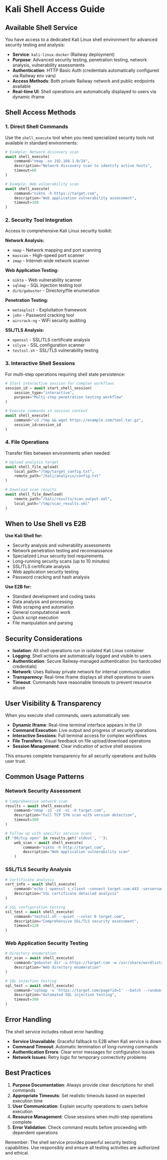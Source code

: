 # Kali Shell Access Guide

## Available Shell Service

You have access to a dedicated Kali Linux shell environment for advanced security testing and analysis:

- **Service**: `kali-linux-docker` (Railway deployment)
- **Purpose**: Advanced security testing, penetration testing, network analysis, vulnerability assessments
- **Authentication**: HTTP Basic Auth (credentials automatically configured via Railway env vars)
- **Access Methods**: Both private Railway network and public endpoints available
- **Real-time UI**: Shell operations are automatically displayed to users via dynamic iframe

## Shell Access Methods

### 1. Direct Shell Commands

Use the `shell_execute` tool when you need specialized security tools not available in standard environments:

```python
# Example: Network discovery scan
await shell_execute(
    command="nmap -sn 192.168.1.0/24",
    description="Network discovery scan to identify active hosts",
    timeout=60
)

# Example: Web vulnerability scan
await shell_execute(
    command="nikto -h https://target.com",
    description="Web application vulnerability assessment",
    timeout=180
)
```

### 2. Security Tool Integration

Access to comprehensive Kali Linux security toolkit:

**Network Analysis:**
- `nmap` - Network mapping and port scanning
- `masscan` - High-speed port scanner
- `zmap` - Internet-wide network scanner

**Web Application Testing:**
- `nikto` - Web vulnerability scanner
- `sqlmap` - SQL injection testing tool
- `dirb/gobuster` - Directory/file enumeration

**Penetration Testing:**
- `metasploit` - Exploitation framework
- `john` - Password cracking tool
- `aircrack-ng` - WiFi security auditing

**SSL/TLS Analysis:**
- `openssl` - SSL/TLS certificate analysis
- `sslyze` - SSL configuration scanner
- `testssl.sh` - SSL/TLS vulnerability testing

### 3. Interactive Shell Sessions

For multi-step operations requiring shell state persistence:

```python
# Start interactive session for complex workflows
session_id = await start_shell_session(
    session_type="interactive",
    purpose="Multi-step penetration testing workflow"
)

# Execute commands in session context
await shell_execute(
    command="cd /tmp && wget https://example.com/tool.tar.gz",
    session_id=session_id
)
```

### 4. File Operations

Transfer files between environments when needed:

```python
# Upload analysis target
await shell_file_upload(
    local_path="/tmp/target_config.txt",
    remote_path="/kali/analysis/config.txt"
)

# Download scan results
await shell_file_download(
    remote_path="/kali/results/scan_output.xml",
    local_path="/tmp/scan_results.xml"
)
```

## When to Use Shell vs E2B

**Use Kali Shell for:**
- Security analysis and vulnerability assessments
- Network penetration testing and reconnaissance
- Specialized Linux security tool requirements
- Long-running security scans (up to 10 minutes)
- SSL/TLS certificate analysis
- Web application security testing
- Password cracking and hash analysis

**Use E2B for:**
- Standard development and coding tasks
- Data analysis and processing
- Web scraping and automation
- General computational work
- Quick script execution
- File manipulation and parsing

## Security Considerations

- **Isolation**: All shell operations run in isolated Kali Linux container
- **Logging**: Shell actions are automatically logged and visible to users
- **Authentication**: Secure Railway-managed authentication (no hardcoded credentials)
- **Network**: Uses Railway private network for internal communication
- **Transparency**: Real-time iframe displays all shell operations to users
- **Timeout**: Commands have reasonable timeouts to prevent resource abuse

## User Visibility & Transparency

When you execute shell commands, users automatically see:

- **Dynamic Iframe**: Real-time terminal interface appears in the UI
- **Command Execution**: Live output and progress of security operations
- **Interactive Sessions**: Full terminal access for complex workflows
- **File Transfers**: Visual feedback on file upload/download operations
- **Session Management**: Clear indication of active shell sessions

This ensures complete transparency for all security operations and builds user trust.

## Common Usage Patterns

### Network Security Assessment

```python
# Comprehensive network scan
results = await shell_execute(
    command="nmap -sS -sV -sC -O target.com",
    description="Full TCP SYN scan with version detection",
    timeout=300
)

# Follow up with specific service scans
if "80/tcp open" in results.get('stdout', ''):
    web_scan = await shell_execute(
        command="nikto -h http://target.com",
        description="Web application vulnerability scan"
    )
```

### SSL/TLS Security Analysis

```python
# Certificate analysis
cert_info = await shell_execute(
    command="echo | openssl s_client -connect target.com:443 -servername target.com 2>/dev/null | openssl x509 -noout -text",
    description="SSL certificate detailed analysis"
)

# SSL configuration testing
ssl_test = await shell_execute(
    command="testssl.sh --quiet --color 0 target.com",
    description="Comprehensive SSL/TLS security assessment",
    timeout=120
)
```

### Web Application Security Testing

```python
# Directory enumeration
dir_scan = await shell_execute(
    command="gobuster dir -u https://target.com -w /usr/share/wordlists/dirb/common.txt",
    description="Web directory enumeration"
)

# SQL injection testing
sql_test = await shell_execute(
    command="sqlmap -u 'https://target.com/page?id=1' --batch --random-agent",
    description="Automated SQL injection testing",
    timeout=300
)
```

## Error Handling

The shell service includes robust error handling:

- **Service Unavailable**: Graceful fallback to E2B when Kali service is down
- **Command Timeout**: Automatic termination of long-running commands
- **Authentication Errors**: Clear error messages for configuration issues
- **Network Issues**: Retry logic for temporary connectivity problems

## Best Practices

1. **Purpose Documentation**: Always provide clear descriptions for shell commands
2. **Appropriate Timeouts**: Set realistic timeouts based on expected execution time
3. **User Communication**: Explain security operations to users before execution
4. **Resource Management**: Close sessions when multi-step operations complete
5. **Error Validation**: Check command results before proceeding with dependent operations

Remember: The shell service provides powerful security testing capabilities. Use responsibly and ensure all testing activities are authorized and ethical.
